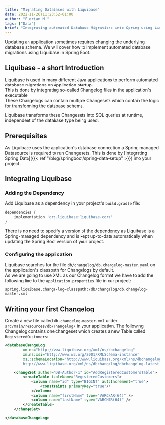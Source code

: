 ```yaml
---
title: "Migrating Databases with Liquibase"
date: 2022-11-26T11:23:52+01:00
author: "Florian M."
tags: ["Data"]
brief: "Integrating automated Database Migrations into Spring using Liquibase"
---
```


Updating an application sometimes requires changing the underlying database schema.
We will cover how to implement automated database migrations using Liquibase in Spring Boot.

## Liquibase - a short Introduction
Liquibase is used in many different Java applications to perform automated database migrations on application startup.</br>
This is done by integrating so-called Changelog files in the application's executable.</br> 
These Changelogs can contain multiple Changesets which contain the logic for transforming the database schema.

Liquibase transforms these Changesets into SQL queries at runtime, independent of the database type being used.

## Prerequisites
As Liquibase uses the application's database connection a Spring managed Datasource is required to run Changesets.
This is done by [integrating Spring Data]({{< ref "/blog/springboot/spring-data-setup" >}}) into your project.

## Integrating Liquibase
### Adding the Dependency
Add Liquibase as a dependency in your project's `build.gradle` file:
```groovy
dependencies {
    implementation 'org.liquibase:liquibase-core'
}
```
There is no need to specify a version of the dependency as Liquibase is a Spring-managed dependency and is kept
up-to-date automatically when updating the Spring Boot version of your project.

### Configuring the application
Liquibase searches for the file `db/changelog/db.changelog-master.yaml` on the application's classpath for Changelogs by default.</br>
As we are going to use XML as our Changelog format we have to add the following line to the `application.properties` file in our project:
```properties
spring.liquibase.change-log=classpath:/db/changelog/db.changelog-master.xml
```

## Writing your first Changelog
Create a new file called `db.changelog-master.xml` under `src/main/resources/db/changelog/` in your application.
The following Changelog contains one changeset which creates a new Table called `RegisteredCustomers`:

```xml
<databaseChangeLog
        xmlns="http://www.liquibase.org/xml/ns/dbchangelog"
        xmlns:xsi="http://www.w3.org/2001/XMLSchema-instance"
        xsi:schemaLocation="http://www.liquibase.org/xml/ns/dbchangelog
		http://www.liquibase.org/xml/ns/dbchangelog/dbchangelog-latest.xsd">

    <changeSet author="DB-Author-1" id="AddRegisteredCustomersTable">
        <createTable tableName="RegisteredCustomers">
            <column name="id" type="BIGINT" autoIncrement="true">
                <constraints primaryKey="true"/>
            </column>
            <column name="firstName" type="VARCHAR(64)" />
            <column name="lastName" type="VARCHAR(64)" />
        </createTable>
    </changeSet>

</databaseChangeLog>
```